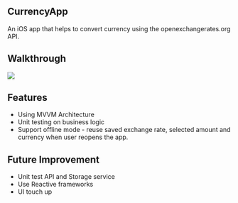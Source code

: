 ## CurrencyApp
An iOS app that helps to convert currency using the openexchangerates.org API.

## Walkthrough

![](Currency.gif)

## Features
- Using MVVM Architecture
- Unit testing on business logic
- Support offline mode - reuse saved exchange rate, selected amount and currency when user reopens the app.

## Future Improvement
- Unit test API and Storage service
- Use Reactive frameworks
- UI touch up
